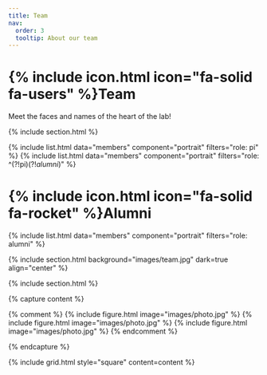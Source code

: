 ```yaml
---
title: Team
nav:
  order: 3
  tooltip: About our team
---
```


# {% include icon.html icon="fa-solid fa-users" %}Team

Meet the faces and names of the heart of the lab!

{% include section.html %}

{% include list.html data="members" component="portrait" filters="role: pi" %}
{% include list.html data="members" component="portrait" filters="role: ^(?!pi$)(?!alumni$)" %}

# {% include icon.html icon="fa-solid fa-rocket" %}Alumni
{% include list.html data="members" component="portrait" filters="role: alumni" %}

{% include section.html background="images/team.jpg" dark=true align="center" %}

{% include section.html %}

{% capture content %}

{% comment %}
{% include figure.html image="images/photo.jpg" %}
{% include figure.html image="images/photo.jpg" %}
{% include figure.html image="images/photo.jpg" %}
{% endcomment %}

{% endcapture %}

{% include grid.html style="square" content=content %}
